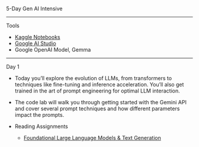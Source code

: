 5-Day Gen AI Intensive

- - - -

Tools
* [Kaggle Notebooks](https://www.kaggle.com/docs/notebooks)
* [Google AI Studio](https://aistudio.google.com/prompts/new_chat)
* Google OpenAI Model, Gemma

- - - -

Day 1

* Today you’ll explore the evolution of LLMs, from transformers to techniques like fine-tuning and inference acceleration. You’ll also get trained in the art of prompt engineering for optimal LLM interaction.

* The code lab will walk you through getting started with the Gemini API and cover several prompt techniques and how different parameters impact the prompts.

* Reading Assignments
  * [Foundational Large Language Models & Text Generation](https://www.kaggle.com/whitepaper-foundational-llm-and-text-generation) 
